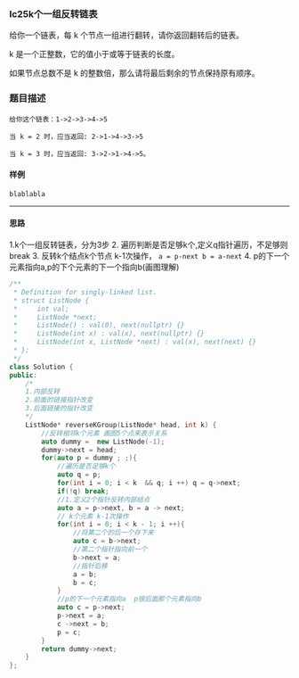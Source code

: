 ### lc25k个一组反转链表

给你一个链表，每 k 个节点一组进行翻转，请你返回翻转后的链表。

k 是一个正整数，它的值小于或等于链表的长度。

如果节点总数不是 k 的整数倍，那么请将最后剩余的节点保持原有顺序。
### 题目描述
```
给你这个链表：1->2->3->4->5

当 k = 2 时，应当返回: 2->1->4->3->5

当 k = 3 时，应当返回: 3->2->1->4->5。
```


#### 样例

```
blablabla
```

----------

#### 思路
1.k个一组反转链表，分为3步
2. 遍历判断是否足够k个,定义q指针遍历，不足够则break
3. 反转k个结点k个节点 k-1次操作， `a = p-next b = a-next`
4. p的下一个元素指向a,p的下个元素的下一个指向b(画图理解)

```c++
/**
 * Definition for singly-linked list.
 * struct ListNode {
 *     int val;
 *     ListNode *next;
 *     ListNode() : val(0), next(nullptr) {}
 *     ListNode(int x) : val(x), next(nullptr) {}
 *     ListNode(int x, ListNode *next) : val(x), next(next) {}
 * };
 */
class Solution {
public:
    /*
    1.内部反转
    2.前面的链接指针改变
    3.后面链接的指针改变
    */
    ListNode* reverseKGroup(ListNode* head, int k) {
        //反转相邻k个元素 画图5个点来表示关系
        auto dummy =  new ListNode(-1);
        dummy->next = head;
        for(auto p = dummy ; ;){
            //遍历是否足够k个
            auto q = p;
            for(int i = 0; i < k  && q; i ++) q = q->next;
            if(!q) break;
            //1.定义2个指针反转内部结点
            auto a = p->next, b = a -> next;
            // k个元素 k-1次操作
            for(int i = 0; i < k - 1; i ++){
                //将第二个的后一个存下来
                auto c = b->next;
                //第二个指针指向前一个
                b->next = a;
                //指针后移
                a = b;
                b = c;
            }
            //p的下一个元素指向a  p很后面那个元素指向b
            auto c = p->next;
            p->next = a;
            c ->next = b;
            p = c;
        }
        return dummy->next;
    }
};
```